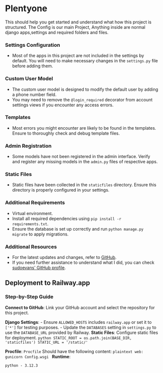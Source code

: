 # Plentyone
This should help you get started and understand what how this project is structured.
The Config is our main Project, Anything inside are normal django apps,settings and required folders and files.

### Settings Configuration
- Most of the apps in this project are not included in the settings by default. You will need to make necessary changes in the `settings.py` file before adding them.

### Custom User Model
- The custom user model is designed to modify the default user by adding a phone number field. 
- You may need to remove the `@login_required` decorator from account settings views if you encounter any access errors.

### Templates
- Most errors you might encounter are likely to be found in the templates. Ensure to thoroughly check and debug template files.

### Admin Registration
- Some models have not been registered in the admin interface. Verify and register any missing models in the `admin.py` files of respective apps.

### Static Files
- Static files have been collected in the `staticfiles` directory. Ensure this directory is properly configured in your settings.

### Additional Requirements
- Virtual environment.
- Install all required dependencies using `pip install -r requirements.txt`.
- Ensure the database is set up correctly and run `python manage.py migrate` to apply migrations.


### Additional Resources
- For the latest updates and changes, refer to [GitHub](https://github.com/sudoevans/plentyone).
- If you need further assistance to understand what I did, you can check [sudoevans' GitHub profile](https://github.com/sudoevans).

## Deployment to Railway.app

### Step-by-Step Guide


**Connect to GitHub**: Link your GitHub account and select the repository for this project.

**Django Settings**:
    - Ensure `ALLOWED_HOSTS` includes `railway.app` or set it to `['*']` for testing purposes.
    - Update the `DATABASES` setting in `settings.py` to use the `DATABASE_URL` provided by Railway.
**Static Files**: Configure static files for deployment.
    ```python
    STATIC_ROOT = os.path.join(BASE_DIR, 'staticfiles')
    STATIC_URL = '/static/'
    ```

**Procfile**:  `Procfile`  Should have the following content:
    ```plaintext
    web: gunicorn Config.wsgi
    ```
**Runtime**:
```
python - 3.12.3 
```